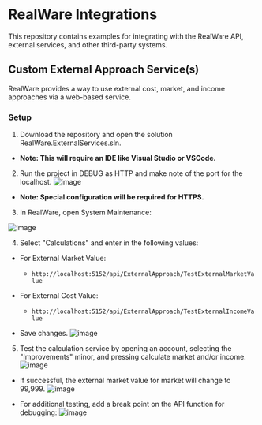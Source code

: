 # RealWare Integrations
This repository contains examples for integrating with the RealWare API, external services, and other third-party systems.

## Custom External Approach Service(s)
RealWare provides a way to use external cost, market, and income approaches via a web-based service.

### Setup
1. Download the repository and open the solution RealWare.ExternalServices.sln.
- **Note: This will require an IDE like Visual Studio or VSCode.**

2. Run the project in DEBUG as HTTP and make note of the port for the localhost.
![image](https://github.com/user-attachments/assets/f4a0526c-61e5-43b5-a949-8402f94d12b3)

- **Note: Special configuration will be required for HTTPS.**

3. In RealWare, open System Maintenance:

![image](https://github.com/user-attachments/assets/473d6e42-7c88-4bb4-afb9-99151c348ca0)

4. Select "Calculations" and enter in the following values:

- For External Market Value:
  - ```http://localhost:5152/api/ExternalApproach/TestExternalMarketValue```

- For External Cost Value:
  - ```http://localhost:5152/api/ExternalApproach/TestExternalIncomeValue```

- Save changes.
![image](https://github.com/user-attachments/assets/5bad1835-a14f-4489-8eba-b8a9ee55c2e6)

5. Test the calculation service by opening an account, selecting the "Improvements" minor, and pressing calculate market and/or income.
![image](https://github.com/user-attachments/assets/5b8ac816-0512-4784-bc3b-6a022d7b7f79)

- If successful, the external market value for market will change to 99,999.
![image](https://github.com/user-attachments/assets/95cf5492-4eef-4920-b5e9-b91734f0d8dc)


- For additional testing, add a break point on the API function for debugging:
![image](https://github.com/user-attachments/assets/efe6d5df-be10-46fa-b69e-8ddd3b4d61d3)


